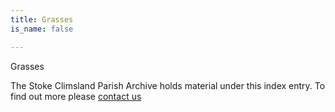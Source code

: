 ```yaml
---
title: Grasses
is_name: false

---
```


Grasses


The Stoke Climsland Parish Archive holds material under this index entry. To find out more please [contact us](/contact/)
